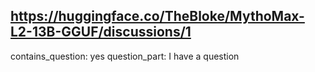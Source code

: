 ## https://huggingface.co/TheBloke/MythoMax-L2-13B-GGUF/discussions/1

contains_question: yes
question_part: I have a question